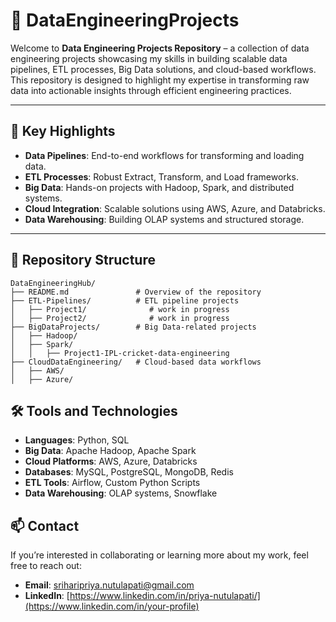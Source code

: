 # 🌟 DataEngineeringProjects

Welcome to **Data Engineering Projects Repository** – a collection of data engineering projects showcasing my skills in building scalable data pipelines, ETL processes, Big Data solutions, and cloud-based workflows. This repository is designed to highlight my expertise in transforming raw data into actionable insights through efficient engineering practices.

---

## 🚀 Key Highlights

- **Data Pipelines**: End-to-end workflows for transforming and loading data.
- **ETL Processes**: Robust Extract, Transform, and Load frameworks.
- **Big Data**: Hands-on projects with Hadoop, Spark, and distributed systems.
- **Cloud Integration**: Scalable solutions using AWS, Azure, and Databricks.
- **Data Warehousing**: Building OLAP systems and structured storage.

---

## 📁 Repository Structure

```plaintext
DataEngineeringHub/
├── README.md               # Overview of the repository
├── ETL-Pipelines/          # ETL pipeline projects
│   ├── Project1/              # work in progress
│   ├── Project2/              # work in progress
├── BigDataProjects/        # Big Data-related projects
│   ├── Hadoop/
│   ├── Spark/
│   │   ├── Project1-IPL-cricket-data-engineering
├── CloudDataEngineering/   # Cloud-based data workflows
│   ├── AWS/
│   ├── Azure/
```

## 🛠️ Tools and Technologies
- **Languages**: Python, SQL  
- **Big Data**: Apache Hadoop, Apache Spark  
- **Cloud Platforms**: AWS, Azure, Databricks  
- **Databases**: MySQL, PostgreSQL, MongoDB, Redis  
- **ETL Tools**: Airflow, Custom Python Scripts  
- **Data Warehousing**: OLAP systems, Snowflake  







## 📫 Contact
If you’re interested in collaborating or learning more about my work, feel free to reach out:

- **Email**: [sriharipriya.nutulapati@gmail.com](mailto:yourname@email.com)
- **LinkedIn**: [https://www.linkedin.com/in/priya-nutulapati/](https://www.linkedin.com/in/your-profile)
